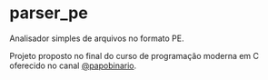 # parser_pe
Analisador simples de arquivos no formato PE.

Projeto proposto no final do curso de programação moderna em C oferecido no canal [@papobinario](https://www.youtube.com/channel/UCuQ8zW9VmVyml7KytSqJDzg).
